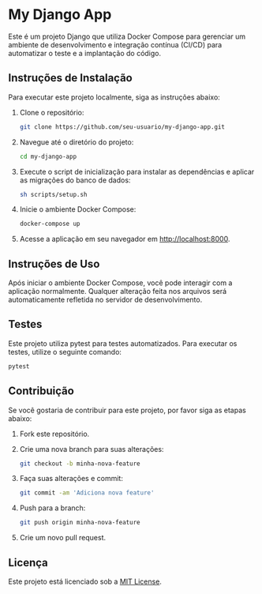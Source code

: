 
# My Django App

Este é um projeto Django que utiliza Docker Compose para gerenciar um ambiente
de desenvolvimento e integração contínua (CI/CD) para automatizar o teste e
a implantação do código.

## Instruções de Instalação

Para executar este projeto localmente, siga as instruções abaixo:

1. Clone o repositório:

   ```bash
   git clone https://github.com/seu-usuario/my-django-app.git
   ```

2. Navegue até o diretório do projeto:

   ```bash
   cd my-django-app
   ```

3. Execute o script de inicialização para instalar as dependências
e aplicar as migrações do banco de dados:

   ```bash
   sh scripts/setup.sh
   ```

4. Inicie o ambiente Docker Compose:

   ```bash
   docker-compose up
   ```

5. Acesse a aplicação em seu navegador em
[http://localhost:8000](http://localhost:8000).

## Instruções de Uso

Após iniciar o ambiente Docker Compose, você pode interagir com a aplicação
normalmente. Qualquer alteração feita nos arquivos será automaticamente
refletida no servidor de desenvolvimento.

## Testes

Este projeto utiliza pytest para testes automatizados.
Para executar os testes, utilize o seguinte comando:

```bash
pytest
```

## Contribuição

Se você gostaria de contribuir para este projeto,
por favor siga as etapas abaixo:

1. Fork este repositório.
2. Crie uma nova branch para suas alterações:

   ```bash
   git checkout -b minha-nova-feature
   ```

3. Faça suas alterações e commit:

   ```bash
   git commit -am 'Adiciona nova feature'
   ```

4. Push para a branch:

   ```bash
   git push origin minha-nova-feature
   ```

5. Crie um novo pull request.

## Licença

Este projeto está licenciado sob a [MIT License](LICENSE).
        